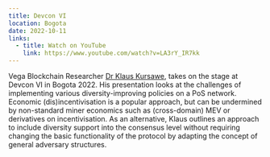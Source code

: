 ```yaml
---
title: Devcon VI
location: Bogota 
date: 2022-10-11
links:
  - title: Watch on YouTube
    link: https://www.youtube.com/watch?v=LA3rY_IR7kk
---
```


Vega Blockchain Researcher <a href="https://twitter.com/chezklaus" target="_blank">Dr Klaus Kursawe</a>, takes on the stage at Devcon VI in Bogota 2022. His presentation looks at the challenges of implementing various diversity-improving policies on a PoS network. Economic (dis)incentivisation is a popular approach, but can be undermined by non-standard miner economics such as (cross-domain) MEV or derivatives on incentivisation. As an alternative, Klaus outlines an approach to include diversity support into the consensus level without requiring changing the basic functionality of the protocol by adapting the concept of general adversary structures.


